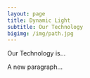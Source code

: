 ```yaml
---
layout: page
title: Dynamic Light
subtitle: Our Technology
bigimg: /img/path.jpg
---
```


Our Technology is...

A new paragraph...
